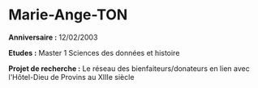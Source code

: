 Marie-Ange-TON
===============
**Anniversaire :** 12/02/2003

**Etudes :** Master 1 Sciences des données et histoire

**Projet de recherche :** Le réseau des bienfaiteurs/donateurs en lien avec l'Hôtel-Dieu de Provins au XIIIe siècle
